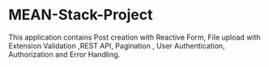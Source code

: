 # MEAN-Stack-Project
This application contains Post creation with Reactive Form, File upload with Extension Validation ,REST API, Pagination , User Authentication,  Authorization and Error Handling.
